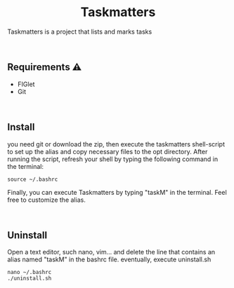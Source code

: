 <h1 align="center">Taskmatters</h1>  

Taskmatters is a project that lists and marks tasks 

<br>

Requirements ⚠️
-----------
- FIGlet
- Git

<br>

Install
-----------

you need git or download the zip, then execute the taskmatters shell-script to set up the alias and copy necessary files to the opt directory. 
After running the script, refresh your shell by typing the following command in the terminal:

    source ~/.bashrc

Finally, you can execute Taskmatters by typing "taskM" in the terminal. Feel free to customize the alias.

<br>

Uninstall
-----------

Open a text editor, such nano, vim... and delete the line that contains an alias named "taskM" in the bashrc file.
eventually, execute uninstall.sh 

    nano ~/.bashrc
    ./uninstall.sh
  
  
